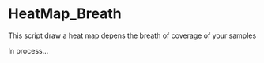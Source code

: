 # HeatMap_Breath
This script draw a heat map depens the breath of coverage of your samples


In process...
